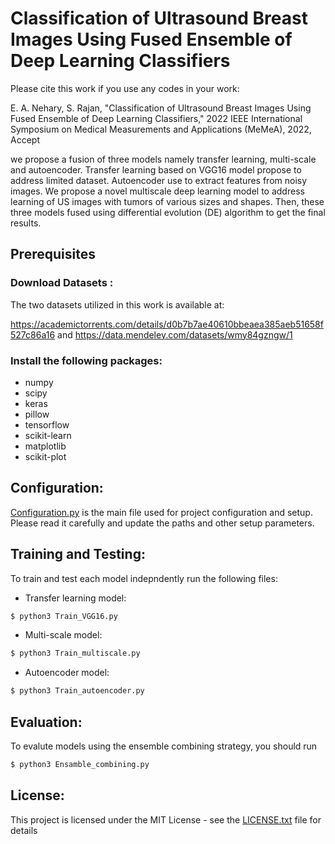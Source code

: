 # Classification of Ultrasound Breast Images Using Fused Ensemble of Deep Learning Classifiers

Please cite this work if you use any codes in your work:

E. A. Nehary, S. Rajan, "Classification of Ultrasound Breast Images Using
Fused Ensemble of Deep Learning Classifiers," 2022 IEEE International Symposium on Medical Measurements and Applications (MeMeA), 2022, Accept

we propose a fusion of three models namely transfer learning, multi-scale and autoencoder. Transfer learning based on VGG16 model propose  to address limited dataset.
Autoencoder use to extract features from noisy images.  We propose a novel multiscale deep learning model to address learning of US images
with tumors of various sizes and shapes. Then, these three models fused using differential evolution (DE) algorithm to get the final results. 

## Prerequisites
### Download  Datasets :
The two datasets utilized in this work is available at:

https://academictorrents.com/details/d0b7b7ae40610bbeaea385aeb51658f527c86a16 and https://data.mendeley.com/datasets/wmy84gzngw/1

### Install the following packages:
* numpy
* scipy
* keras
* pillow
* tensorflow
* scikit-learn
* matplotlib
* scikit-plot

## Configuration:
[Configuration.py](Configuration.py) is the main file used for project configuration and setup. Please read it carefully and update the paths and other setup parameters.

## Training and Testing: 
To train and test each model indepndently run the following files:
* Transfer learning model:

```python
$ python3 Train_VGG16.py
```
* Multi-scale model:
``` python 
$ python3 Train_multiscale.py
```
* Autoencoder model:
``` python 
$ python3 Train_autoencoder.py
```

## Evaluation:
To evalute models using the ensemble combining strategy, you should run 
``` python 
$ python3 Ensamble_combining.py
```
## License:
This project is licensed under the MIT License - see the [LICENSE.txt](LICENSE.txt) file for details

